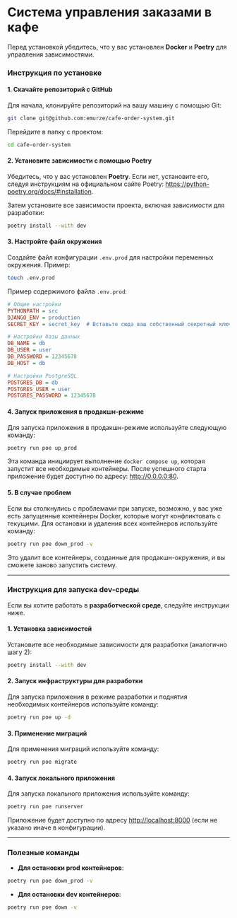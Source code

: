 # Система управления заказами в кафе

Перед установкой убедитесь, что у вас установлен **Docker** и **Poetry** для
управления зависимостями.

### Инструкция по установке

#### 1. Скачайте репозиторий с GitHub

Для начала, клонируйте репозиторий на вашу машину с помощью Git:

```bash
git clone git@github.com:emurze/cafe-order-system.git
```

Перейдите в папку с проектом:

```bash
cd cafe-order-system
```

#### 2. Установите зависимости с помощью Poetry

Убедитесь, что у вас установлен **Poetry**. Если нет, установите его, следуя
инструкциям на официальном сайте
Poetry: https://python-poetry.org/docs/#installation.

Затем установите все зависимости проекта, включая зависимости для разработки:

```bash
poetry install --with dev
```

#### 3. Настройте файл окружения

Создайте файл конфигурации `.env.prod` для настройки переменных окружения.
Пример:

```bash
touch .env.prod
```

Пример содержимого файла `.env.prod`:

```ini
# Общие настройки
PYTHONPATH = src
DJANGO_ENV = production
SECRET_KEY = secret_key  # Вставьте сюда ваш собственный секретный ключ

# Настройки базы данных
DB_NAME = db
DB_USER = user
DB_PASSWORD = 12345678
DB_HOST = db

# Настройки PostgreSQL
POSTGRES_DB = db
POSTGRES_USER = user
POSTGRES_PASSWORD = 12345678
```

#### 4. Запуск приложения в продакшн-режиме

Для запуска приложения в продакшн-режиме используйте следующую команду:

```bash
poetry run poe up_prod
```
Эта команда инициирует выполнение ```docker compose up```, которая запустит все необходимые контейнеры. 
После успешного старта приложение будет доступно по адресу: http://0.0.0.0:80.

#### 5. В случае проблем

Если вы столкнулись с проблемами при запуске, возможно, у вас уже есть
запущенные контейнеры Docker, которые могут конфликтовать с текущими. Для
остановки и удаления всех контейнеров используйте команду:

```bash
poetry run poe down_prod -v
```

Это удалит все контейнеры, созданные для продакшн-окружения, и вы сможете
заново запустить систему.

---

### Инструкция для запуска dev-среды

Если вы хотите работать в **разработческой среде**, следуйте инструкции ниже.

#### 1. Установка зависимостей

Установите все необходимые зависимости для разработки (аналогично шагу 2):

```bash
poetry install --with dev
```

#### 2. Запуск инфраструктуры для разработки

Для запуска приложения в режиме разработки и поднятия необходимых контейнеров
используйте команду:

```bash
poetry run poe up -d
```

#### 3. Применение миграций

Для применения миграций используйте команду:

```bash
poetry run poe migrate
```

#### 4. Запуск локального приложения

Для запуска локального приложения используйте команду:

```bash
poetry run poe runserver
```

Приложение будет доступно по
адресу [http://localhost:8000](http://localhost:8000) (если не указано иначе в
конфигурации).

---

### Полезные команды

- **Для остановки prod контейнеров**:

```bash
poetry run poe down_prod -v
```

- **Для остановки dev контейнеров**:

```bash
poetry run poe down -v
```
